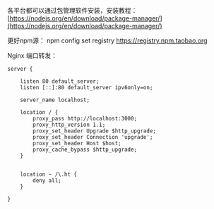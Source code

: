 
各平台都可以通过包管理软件安装，安装教程：[https://nodejs.org/en/download/package-manager/](https://nodejs.org/en/download/package-manager/)

更好npm源： 
    npm config set registry https://registry.npm.taobao.org


Nginx 端口转发：

    server {

        listen 80 default_server;
        listen [::]:80 default_server ipv6only=on;

        server_name localhost;

        location / {
            proxy_pass http://localhost:3000;
            proxy_http_version 1.1;
            proxy_set_header Upgrade $http_upgrade;
            proxy_set_header Connection 'upgrade';
            proxy_set_header Host $host;
            proxy_cache_bypass $http_upgrade;
        }   


        location ~ /\.ht {
            deny all;
        }

    }


